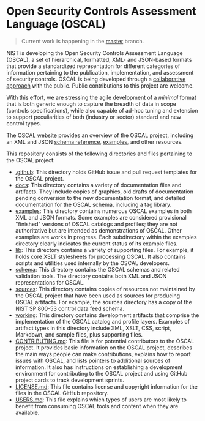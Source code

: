 # Open Security Controls Assessment Language (OSCAL)

> Current work is happening in the [master](https://github.com/usnistgov/OSCAL/) branch.

NIST is developing the Open Security Controls Assessment Language (OSCAL), a set of hierarchical, formatted, XML- and JSON-based formats that provide a standardized representation for different categories of information pertaining to the publication, implementation, and assessment of security controls. OSCAL is being developed through a [collaborative approach](https://github.com/usnistgov/OSCAL/blob/master/CONTRIBUTING.md) with the public. Public contributions to this project are welcome.

With this effort, we are stressing the agile development of a *minimal* format that is both generic enough to capture the breadth of data in scope (controls specifications), while also capable of ad-hoc tuning and extension to support peculiarities of both (industry or sector) standard and new control types.

The [OSCAL website](https://pages.nist.gov/OSCAL/) provides an overview of the OSCAL project, including an XML and JSON [schema reference](https://pages.nist.gov/OSCAL/schema/), [examples](https://pages.nist.gov/OSCAL/examples/), and other resources.

This repository consists of the following directories and files pertaining to the OSCAL project:

* [.github](.github): This directory holds GitHub issue and pull request templates for the OSCAL project.
* [docs](docs): This directory contains a variety of documentation files and artifacts. They include copies of graphics, old drafts of documentation pending conversion to the new documentation format, and detailed documentation for the OSCAL schema, including a tag library.
* [examples](examples): This directory contains numerous OSCAL examples in both XML and JSON formats. Some examples are considered provisional "finished" versions of OSCAL catalogs and profiles; they are not authoritative but are intended as demonstrations of OSCAL. Other examples are works in progress. Each subdirectory within the examples directory clearly indicates the current status of its example files.
* [lib](lib): This directory contains a variety of supporting files. For example, it holds core XSLT stylesheets for processing OSCAL. It also contains scripts and utilities used internally by the OSCAL developers.
* [schema](schema): This directory contains the OSCAL schemas and related validation tools. The directory contains both XML and JSON representations for OSCAL.
* [sources](sources): This directory contains copies of resources not maintained by the OSCAL project that have been used as sources for producing OSCAL artifacts. For example, the sources directory has a copy of the NIST SP 800-53 control data feed schema.
* [working](working): This directory contains development artifacts that comprise the implementation of the OSCAL catalog and profile layers. Examples of artifact types in this directory include XML, XSLT, CSS, script, Markdown, and sample files, plus supporting files.
* [CONTRIBUTING.md](CONTRIBUTING.md): This file is for potential contributors to the OSCAL project. It provides basic information on the OSCAL project, describes the main ways people can make contributions, explains how to report issues with OSCAL, and lists pointers to additional sources of information. It also has instructions on establishing a development environment for contributing to the OSCAL project and using GitHub project cards to track development sprints.
* [LICENSE.md](LICENSE.md): This file contains license and copyright information for the files in the OSCAL GitHub repository.
* [USERS.md](USERS.md): This file explains which types of users are most likely to benefit from consuming OSCAL tools and content when they are available.

